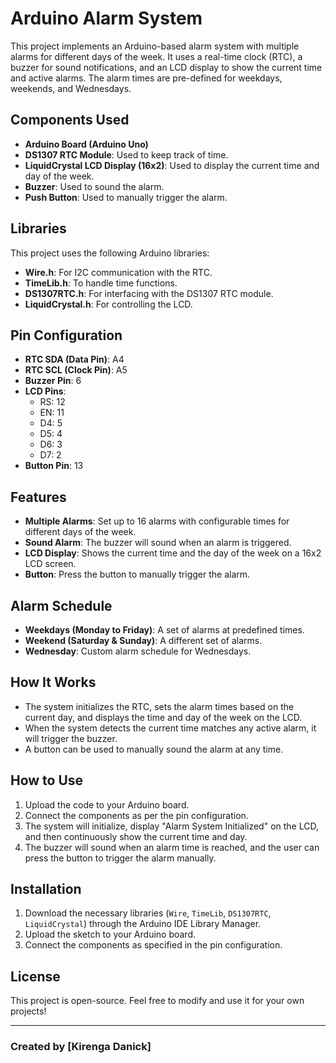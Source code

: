 # Arduino Alarm System

This project implements an Arduino-based alarm system with multiple alarms for different days of the week. It uses a real-time clock (RTC), a buzzer for sound notifications, and an LCD display to show the current time and active alarms. The alarm times are pre-defined for weekdays, weekends, and Wednesdays.

## Components Used
- **Arduino Board (Arduino Uno)**
- **DS1307 RTC Module**: Used to keep track of time.
- **LiquidCrystal LCD Display (16x2)**: Used to display the current time and day of the week.
- **Buzzer**: Used to sound the alarm.
- **Push Button**: Used to manually trigger the alarm.

## Libraries
This project uses the following Arduino libraries:
- **Wire.h**: For I2C communication with the RTC.
- **TimeLib.h**: To handle time functions.
- **DS1307RTC.h**: For interfacing with the DS1307 RTC module.
- **LiquidCrystal.h**: For controlling the LCD.

## Pin Configuration
- **RTC SDA (Data Pin)**: A4
- **RTC SCL (Clock Pin)**: A5
- **Buzzer Pin**: 6
- **LCD Pins**:
  - RS: 12
  - EN: 11
  - D4: 5
  - D5: 4
  - D6: 3
  - D7: 2
- **Button Pin**: 13

## Features
- **Multiple Alarms**: Set up to 16 alarms with configurable times for different days of the week.
- **Sound Alarm**: The buzzer will sound when an alarm is triggered.
- **LCD Display**: Shows the current time and the day of the week on a 16x2 LCD screen.
- **Button**: Press the button to manually trigger the alarm.

## Alarm Schedule
- **Weekdays (Monday to Friday)**: A set of alarms at predefined times.
- **Weekend (Saturday & Sunday)**: A different set of alarms.
- **Wednesday**: Custom alarm schedule for Wednesdays.

## How It Works
- The system initializes the RTC, sets the alarm times based on the current day, and displays the time and day of the week on the LCD.
- When the system detects the current time matches any active alarm, it will trigger the buzzer.
- A button can be used to manually sound the alarm at any time.

## How to Use
1. Upload the code to your Arduino board.
2. Connect the components as per the pin configuration.
3. The system will initialize, display "Alarm System Initialized" on the LCD, and then continuously show the current time and day.
4. The buzzer will sound when an alarm time is reached, and the user can press the button to trigger the alarm manually.

## Installation
1. Download the necessary libraries (`Wire`, `TimeLib`, `DS1307RTC`, `LiquidCrystal`) through the Arduino IDE Library Manager.
2. Upload the sketch to your Arduino board.
3. Connect the components as specified in the pin configuration.

## License
This project is open-source. Feel free to modify and use it for your own projects!

---

### Created by [Kirenga Danick]
